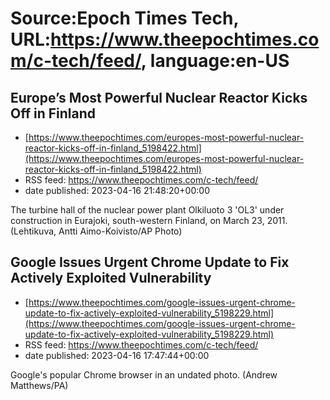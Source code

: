 # Source:Epoch Times Tech, URL:https://www.theepochtimes.com/c-tech/feed/, language:en-US

## Europe’s Most Powerful Nuclear Reactor Kicks Off in Finland
 - [https://www.theepochtimes.com/europes-most-powerful-nuclear-reactor-kicks-off-in-finland_5198422.html](https://www.theepochtimes.com/europes-most-powerful-nuclear-reactor-kicks-off-in-finland_5198422.html)
 - RSS feed: https://www.theepochtimes.com/c-tech/feed/
 - date published: 2023-04-16 21:48:20+00:00

The turbine hall of the nuclear power plant Olkiluoto 3 'OL3' under construction in Eurajoki, south-western Finland, on March 23, 2011. (Lehtikuva, Antti Aimo-Koivisto/AP Photo)

## Google Issues Urgent Chrome Update to Fix Actively Exploited Vulnerability
 - [https://www.theepochtimes.com/google-issues-urgent-chrome-update-to-fix-actively-exploited-vulnerability_5198229.html](https://www.theepochtimes.com/google-issues-urgent-chrome-update-to-fix-actively-exploited-vulnerability_5198229.html)
 - RSS feed: https://www.theepochtimes.com/c-tech/feed/
 - date published: 2023-04-16 17:47:44+00:00

Google's popular Chrome browser in an undated photo.  (Andrew Matthews/PA)

